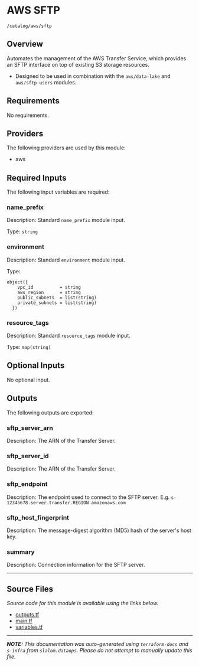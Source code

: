 
# AWS SFTP

`/catalog/aws/sftp`

## Overview


Automates the management of the AWS Transfer Service, which
provides an SFTP interface on top of existing S3 storage resources.

* Designed to be used in combination with the `aws/data-lake` and `aws/sftp-users` modules.

## Requirements

No requirements.

## Providers

The following providers are used by this module:

- aws

## Required Inputs

The following input variables are required:

### name\_prefix

Description: Standard `name_prefix` module input.

Type: `string`

### environment

Description: Standard `environment` module input.

Type:

```hcl
object({
    vpc_id          = string
    aws_region      = string
    public_subnets  = list(string)
    private_subnets = list(string)
  })
```

### resource\_tags

Description: Standard `resource_tags` module input.

Type: `map(string)`

## Optional Inputs

No optional input.

## Outputs

The following outputs are exported:

### sftp\_server\_arn

Description: The ARN of the Transfer Server.

### sftp\_server\_id

Description: The ARN of the Transfer Server.

### sftp\_endpoint

Description: The endpoint used to connect to the SFTP server. E.g. `s-12345678.server.transfer.REGION.amazonaws.com`

### sftp\_host\_fingerprint

Description: The message-digest algorithm (MD5) hash of the server's host key.

### summary

Description: Connection information for the SFTP server.

---------------------

## Source Files

_Source code for this module is available using the links below._

* [outputs.tf](https://github.com/slalom-ggp/dataops-infra/tree/main//catalog/aws/sftp/outputs.tf)
* [main.tf](https://github.com/slalom-ggp/dataops-infra/tree/main//catalog/aws/sftp/main.tf)
* [variables.tf](https://github.com/slalom-ggp/dataops-infra/tree/main//catalog/aws/sftp/variables.tf)

---------------------

_**NOTE:** This documentation was auto-generated using
`terraform-docs` and `s-infra` from `slalom.dataops`.
Please do not attempt to manually update this file._
